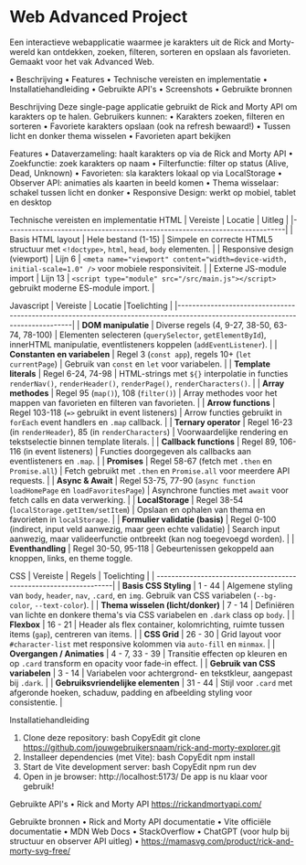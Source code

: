 # Web Advanced Project
Een interactieve webapplicatie waarmee je karakters uit de Rick and Morty-wereld kan ontdekken, zoeken, filteren, sorteren en opslaan als favorieten.
Gemaakt voor het vak Advanced Web.


•	Beschrijving
•	Features
•	Technische vereisten en implementatie
•	Installatiehandleiding
•	Gebruikte API's
•	Screenshots
•	Gebruikte bronnen


Beschrijving
Deze single-page applicatie gebruikt de Rick and Morty API om karakters op te halen.
Gebruikers kunnen:
•	Karakters zoeken, filteren en sorteren
•	Favoriete karakters opslaan (ook na refresh bewaard!)
•	Tussen licht en donker thema wisselen
•	Favorieten apart bekijken

Features
•	Dataverzameling: haalt karakters op via de Rick and Morty API
•	Zoekfunctie: zoek karakters op naam
•	Filterfunctie: filter op status (Alive, Dead, Unknown)
•	Favorieten: sla karakters lokaal op via LocalStorage
•	Observer API: animaties als kaarten in beeld komen
•	Thema wisselaar: schakel tussen licht en donker
•	Responsive Design: werkt op mobiel, tablet en desktop

Technische vereisten en implementatie
HTML
| Vereiste                     | Locatie              | Uitleg               |
|----------------------------------------------------------------------------|
| Basis HTML layout            | Hele bestand (1-15)  | Simpele en correcte HTML5 structuur met `<!doctype>`, `html`, `head`, `body` elementen.                 |
| Responsive design (viewport) | Lijn 6               | `<meta name="viewport" content="width=device-width, initial-scale=1.0" />` voor mobiele responsiviteit. |
| Externe JS-module import     | Lijn 13              | `<script type="module" src="/src/main.js"></script>` gebruikt moderne ES-module import.                 |

Javascript
| Vereiste                        | Locatie                                                                   |Toelichting      |
|-------------------------------------------------------------------------------------------------------------------------------|
| **DOM manipulatie**             | Diverse regels (4, 9-27, 38-50, 63-74, 78-100)                            | Elementen selecteren (`querySelector`, `getElementById`), innerHTML manipulatie, eventlisteners koppelen (`addEventListener`). |
| **Constanten en variabelen**    | Regel 3 (`const app`), regels 10+ (`let currentPage`)                     | Gebruik van `const` en `let` voor variabelen.                                                                                  |
| **Template literals**           | Regel 6-24, 74-98                                                         | HTML-strings met `${}` interpolatie in functies `renderNav()`, `renderHeader()`, `renderPage()`, `renderCharacters()`.         |
| **Array methodes**              | Regel 95 (`map()`), 108 (`filter()`)                                      | Array methodes voor het mappen van favorieten en filteren van favorieten.                                                      |
| **Arrow functions**             | Regel 103-118 (`=>` gebruikt in event listeners)                          | Arrow functies gebruikt in `forEach` event handlers en `.map` callback.                                                        |
| **Ternary operator**            | Regel 16-23 (in `renderHeader`), 85 (in `renderCharacters`)               | Voorwaardelijke rendering en tekstselectie binnen template literals.                                                           |
| **Callback functions**          | Regel 89, 106-116 (in event listeners)                                    | Functies doorgegeven als callbacks aan eventlisteners en `.map`.                                                               |
| **Promises**                    | Regel 58-67 (fetch met `.then` en `Promise.all`)                          | Fetch gebruikt met `.then` en `Promise.all` voor meerdere API requests.                                                        |
| **Async & Await**               | Regel 53-75, 77-90 (`async function loadHomePage` en `loadFavoritesPage`) | Asynchrone functies met `await` voor fetch calls en data verwerking.                                                           |
| **LocalStorage**                | Regel 38-54 (`localStorage.getItem/setItem`)                              | Opslaan en ophalen van thema en favorieten in `localStorage`.                                                                  |
| **Formulier validatie (basis)** | Regel 0-100 (indirect, input veld aanwezig, maar geen echte validatie)    | Search input aanwezig, maar valideerfunctie ontbreekt (kan nog toegevoegd worden).                                             |
| **Eventhandling**               | Regel 30-50, 95-118                                                       | Gebeurtenissen gekoppeld aan knoppen, links, en theme toggle.    

CSS
| Vereiste                           | Regels         | Toelichting |
| ------------------------------------------------------------------|
| **Basis CSS Styling**              | 1 - 44         | Algemene styling van `body`, `header`, `nav`, `.card`, en `img`. Gebruik van CSS variabelen (`--bg-color`, `--text-color`). |
| **Thema wisselen (licht/donker)**  | 7 - 14         | Definiëren van lichte en donkere thema's via CSS variabelen en `.dark` class op `body`.                                     |
| **Flexbox**                        | 16 - 21        | Header als flex container, kolomrichting, ruimte tussen items (`gap`), centreren van items.                                 |
| **CSS Grid**                       | 26 - 30        | Grid layout voor `#character-list` met responsive kolommen via `auto-fill` en `minmax`.                                     |
| **Overgangen / Animaties**         | 4 - 7, 33 - 39 | Transitie effecten op kleuren en op `.card` transform en opacity voor fade-in effect.                                       |
| **Gebruik van CSS variabelen**     | 3 - 14         | Variabelen voor achtergrond- en tekstkleur, aangepast bij `.dark`.                                                          |
| **Gebruiksvriendelijke elementen** | 31 - 44        | Stijl voor `.card` met afgeronde hoeken, schaduw, padding en afbeelding styling voor consistentie.                          |

Installatiehandleiding
1.	Clone deze repository:
bash
CopyEdit
git clone https://github.com/jouwgebruikersnaam/rick-and-morty-explorer.git
2.	Installeer dependencies (met Vite):
bash
CopyEdit
npm install
3.	Start de Vite development server:
bash
CopyEdit
npm run dev
4.	Open in je browser:
http://localhost:5173/
De app is nu klaar voor gebruik!

Gebruikte API's
•	Rick and Morty API https://rickandmortyapi.com/

Gebruikte bronnen
•	Rick and Morty API documentatie
•	Vite officiële documentatie
•	MDN Web Docs
•	StackOverflow
•	ChatGPT (voor hulp bij structuur en observer API uitleg)
•	https://mamasvg.com/product/rick-and-morty-svg-free/


